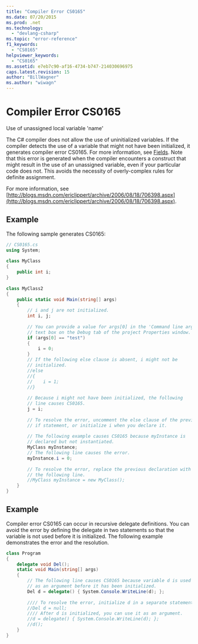 ```yaml
---
title: "Compiler Error CS0165"
ms.date: 07/20/2015
ms.prod: .net
ms.technology: 
  - "devlang-csharp"
ms.topic: "error-reference"
f1_keywords: 
  - "CS0165"
helpviewer_keywords: 
  - "CS0165"
ms.assetid: e7eb7c90-af16-4734-b747-214030696975
caps.latest.revision: 15
author: "BillWagner"
ms.author: "wiwagn"
---
```

# Compiler Error CS0165
Use of unassigned local variable 'name'  
  
 The C# compiler does not allow the use of uninitialized variables. If the compiler detects the use of a variable that might not have been initialized, it generates compiler error CS0165. For more information, see [Fields](../../../csharp/programming-guide/classes-and-structs/fields.md). Note that this error is generated when the compiler encounters a construct that might result in the use of an unassigned variable, even if your particular code does not. This avoids the necessity of overly-complex rules for definite assignment.  
  
 For more information, see [http://blogs.msdn.com/ericlippert/archive/2006/08/18/706398.aspx](http://blogs.msdn.com/ericlippert/archive/2006/08/18/706398.aspx).  
  
## Example  
 The following sample generates CS0165:  
  
```csharp  
// CS0165.cs  
using System;  
  
class MyClass  
{  
    public int i;  
}  
  
class MyClass2  
{  
    public static void Main(string[] args)  
    {  
        // i and j are not initialized.  
        int i, j;  
  
        // You can provide a value for args[0] in the 'Command line arguments'  
        // text box on the Debug tab of the project Properties window.  
        if (args[0] == "test")  
        {  
            i = 0;  
        }  
        // If the following else clause is absent, i might not be  
        // initialized.  
        //else  
        //{  
        //    i = 1;  
        //}  
  
        // Because i might not have been initialized, the following   
        // line causes CS0165.  
        j = i;  
  
        // To resolve the error, uncomment the else clause of the previous  
        // if statement, or initialize i when you declare it.  
  
        // The following example causes CS0165 because myInstance is  
        // declared but not instantiated.  
        MyClass myInstance;  
        // The following line causes the error.  
        myInstance.i = 0;   
  
        // To resolve the error, replace the previous declaration with  
        // the following line.  
        //MyClass myInstance = new MyClass();  
    }  
}  
```  
  
## Example  
 Compiler error CS0165 can occur in recursive delegate definitions. You can avoid the error by defining the delegate in two statements so that the variable is not used before it is initialized. The following example demonstrates the error and the resolution.  
  
```csharp  
class Program  
{  
    delegate void Del();  
    static void Main(string[] args)  
    {  
        // The following line causes CS0165 because variable d is used   
        // as an argument before it has been initialized.  
        Del d = delegate() { System.Console.WriteLine(d); };   
  
        //// To resolve the error, initialize d in a separate statement.  
        //Del d = null;  
        //// After d is initialized, you can use it as an argument.  
        //d = delegate() { System.Console.WriteLine(d); };  
        //d();  
    }  
}  
```
